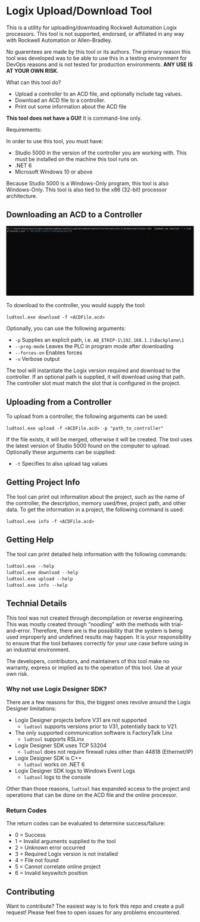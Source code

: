 # Logix Upload/Download Tool

This is a utility for uploading/downloading Rockwell Automation Logix processors. This tool
is not supported, endorsed, or affiliated in any way with Rockwell Automation or Allen-Bradley.

No guarentees are made by this tool or its authors. The primary reason this tool was developed
was to be able to use this in a testing environment for DevOps reasons and is not tested
for production environments. **ANY USE IS AT YOUR OWN RISK**.

What can this tool do?

- Upload a controller to an ACD file, and optionally include tag values.
- Download an ACD file to a controller.
- Print out some information about the ACD file

**This tool does not have a GUI!** It is command-line only.

Requirements:

In order to use this tool, you must have:

- Studio 5000 in the version of the controller you are working with. This must be installed
 on the machine this tool runs on. 
- .NET 6
- Microsoft Windows 10 or above

Because Studio 5000 is a Windows-Only program, this tool is also Windows-Only. This tool is
also tied to the x86 (32-bit) processor architecture. 

## Downloading an ACD to a Controller

![Downloading...](https://github.com/induautomate/ludtool/blob/master/media/ludtool_download.gif?raw=true)

To download to the controller, you would supply the tool:

`ludtool.exe download -f <ACDFile.acd>`

Optionally, you can use the following arguments:

- `-p` Supplies an explicit path, i.e. `AB_ETHIP-1\192.168.1.1\Backplane\1`
- `--prog-mode` Leaves the PLC in program mode after downloading
- `--forces-on` Enables forces
- `-v` Verbose output

The tool will instantiate the Logix version required and download to the controller. If
an optional path is supplied, it will download using that path. The controller slot must
match the slot that is configured in the project.

## Uploading from a Controller

To upload from a controller, the following arguments can be used:

`ludtool.exe upload -f <ACDFile.acd> -p "path_to_controller"`

If the file exists, it will be merged, otherwise it will be created. The tool uses the
latest version of Studio 5000 found on the computer to upload. Optionally these arguments
can be supplied:

- `-t` Specifies to also upload tag values

## Getting Project Info

The tool can print out information about the project, such as the name of the controller,
the description, memory used/free, project path, and other data. To get the information
in a project, the following command is used:

`ludtool.exe info -f <ACDFile.acd>`

## Getting Help

The tool can print detailed help information with the following commands:

`ludtool.exe --help`\
`ludtool.exe download --help`\
`ludtool.exe upload --help`\
`ludtool.exe info --help`

## Technial Details

This tool was not created through decompilation or reverse engineering. This was mostly
created through "noodling" with the methods with trial-and-error. Therefore, there are
is the possibility that the system is being used improperly and undefined results may
happen. It is your responsibility to ensure that the tool behaves correctly for your
use case before using in an industrial environment. 

The developers, contributors, and maintainers of this tool make no warranty, express
or implied as to the operation of this tool. Use at your own risk.

### Why not use Logix Designer SDK?

There are a few reasons for this, the biggest ones revolve around the Logix Designer
limitations:

- Logix Designer projects before V31 are not supported
    - `ludtool` supports versions prior to V31, potentially back to V21.
- The only supported communication software is FactoryTalk Linx
	- `ludtool` supports RSLinx
- Logix Designer SDK uses TCP 53204
	- `ludtool` does not require firewall rules other than 44818 (Ethernet/IP)
- Logix Designer SDK is C++
	- `ludtool` works on .NET 6
- Logix Designer SDK logs to Windows Event Logs
	- `ludtool` logs to the console
	
Other than those reasons, `ludtool` has expanded access to the project and operations
that can be done on the ACD file and the online processor. 

### Return Codes

The return codes can be evaluated to determine success/failure:

- 0 = Success
- 1 = Invalid arguments supplied to the tool
- 2 = Unknown error occurred
- 3 = Required Logix version is not installed
- 4 = File not found
- 5 = Cannot correlate online project
- 6 = Invalid keyswitch position

## Contributing

Want to contribute? The easiest way is to fork this repo and create a pull request!
Please feel free to open issues for any problems encountered.


